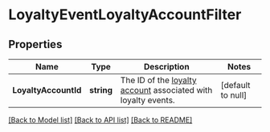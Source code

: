 # LoyaltyEventLoyaltyAccountFilter

## Properties
Name | Type | Description | Notes
------------ | ------------- | ------------- | -------------
**LoyaltyAccountId** | **string** | The ID of the [loyalty account](https://developer.squareup.com/reference/square_2024-01-18/objects/LoyaltyAccount) associated with loyalty events. | [default to null]

[[Back to Model list]](../README.md#documentation-for-models) [[Back to API list]](../README.md#documentation-for-api-endpoints) [[Back to README]](../README.md)

